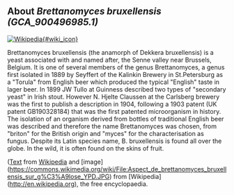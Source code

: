 
About *Brettanomyces bruxellensis (GCA\_900496985.1)* 
--------------------------------------------------------------

[![Wikipedia](/img/wikipedia_logo_v2_en.png){#wiki_icon}](http://en.wikipedia.org/wiki/Brettanomyces_bruxellensis)

Brettanomyces bruxellensis (the anamorph of Dekkera bruxellensis) is a yeast
associated with and named after, the Senne valley near Brussels, Belgium.
It is one of several members of the genus Brettanomyces, a genus first isolated
in 1889 by Seyffert of the Kalinkin Brewery in St.Petersburg as a "Torula" from
English beer which produced the typical "English" taste in lager beer. In 1899
JW Tullo at Guinness described two types of "secondary yeast" in Irish stout.
However N. Hjelte Claussen at the Carlsberg brewery was the first to publish a
description in 1904, following a 1903 patent (UK patent GB190328184) that was
the first patented microorganism in history.  The isolation of an organism
derived from bottles of traditional English beer was described and therefore the
name Brettanomyces was chosen, from "briton" for the British origin and "myces"
for the characterisation as fungus. Despite its Latin species name, B.
bruxellensis is found all over the globe. In the wild, it is often found on the
skins of fruit.

([Text](http://en.wikipedia.org/wiki/Brettanomyces_bruxellensis) from [Wikipedia](http://en.wikipedia.org/) 
and [image] (https://commons.wikimedia.org/wiki/File:Aspect_de_brettanomyces_bruxellensis_sur_g%C3%A9lose_YPD.JPG) from [Wikipedia] (http://en.wikipedia.org), the free encyclopaedia.
